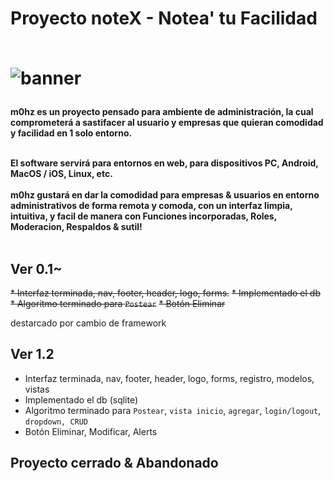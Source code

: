 <h1> Proyecto noteX - Notea' tu Facilidad
<br>
<br> 

![banner](https://user-images.githubusercontent.com/70240006/144085050-ca0c879f-3239-47aa-b545-508cd6d3e71c.png)

<h4> m0hz es un proyecto pensado para ambiente de administración, la cual comprometerá a sastifacer al usuario y empresas que quieran comodidad y facilidad en 1 solo entorno.

<br>
<br>

El software servirá para entornos en web, para dispositivos PC, Android, MacOS / iOS, Linux, etc.
<br>
<br>
m0hz gustará en dar la comodidad para empresas & usuarios en entorno administrativos de forma remota y comoda, con un interfaz limpia, intuitiva, y facil de manera con Funciones incorporadas, Roles, Moderacion, Respaldos & sutil!
<br>
<br>
## Ver 0.1~


~~* Interfaz terminada, nav, footer, header, logo, forms.~~
~~* Implementado el db~~
~~* Algoritmo terminado para `Postear`~~
~~* Botón Eliminar~~
  
destarcado por cambio de framework

## Ver 1.2

* Interfaz terminada, nav, footer, header, logo, forms, registro, modelos, vistas
* Implementado el db (sqlite)
* Algoritmo terminado para `Postear`, `vista inicio`, `agregar`, `login/logout`, `dropdown, CRUD`
* Botón Eliminar, Modificar, Alerts
  

## Proyecto cerrado & Abandonado
